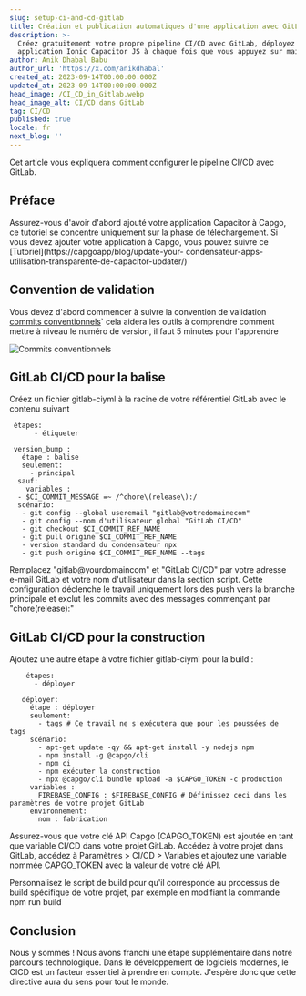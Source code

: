```yaml
---
slug: setup-ci-and-cd-gitlab
title: Création et publication automatiques d'une application avec GitLab
description: >-
  Créez gratuitement votre propre pipeline CI/CD avec GitLab, déployez votre
  application Ionic Capacitor JS à chaque fois que vous appuyez sur main.
author: Anik Dhabal Babu
author_url: 'https://x.com/anikdhabal'
created_at: 2023-09-14T00:00:00.000Z
updated_at: 2023-09-14T00:00:00.000Z
head_image: /CI_CD_in_Gitlab.webp
head_image_alt: CI/CD dans GitLab
tag: CI/CD
published: true
locale: fr
next_blog: ''
---
```


Cet article vous expliquera comment configurer le pipeline CI/CD avec GitLab.

## Préface

Assurez-vous d'avoir d'abord ajouté votre application Capacitor à Capgo, ce tutoriel se concentre uniquement sur la phase de téléchargement. Si vous devez ajouter votre application à Capgo, vous pouvez suivre ce [Tutoriel](https://capgoapp/blog/update-your- condensateur-apps-utilisation-transparente-de-capacitor-updater/)

## Convention de validation

Vous devez d'abord commencer à suivre la convention de validation [commits conventionnels](https://wwwconventionalcommitsorg/en/v100/)\` cela aidera les outils à comprendre comment mettre à niveau le numéro de version, il faut 5 minutes pour l'apprendre

![Commits conventionnels](/conventional_commitswebp)

## GitLab CI/CD pour la balise

Créez un fichier gitlab-ciyml à la racine de votre référentiel GitLab avec le contenu suivant

      
     étapes:
          - étiqueter

     version_bump :
       étape : balise
       seulement:
         - principal
      sauf:
        variables :
      - $CI_COMMIT_MESSAGE =~ /^chore\(release\):/
      scénario:
       - git config --global useremail "gitlab@votredomainecom"
       - git config --nom d'utilisateur global "GitLab CI/CD"
       - git checkout $CI_COMMIT_REF_NAME
       - git pull origine $CI_COMMIT_REF_NAME
       - version standard du condensateur npx
       - git push origine $CI_COMMIT_REF_NAME --tags

Remplacez "gitlab@yourdomaincom" et "GitLab CI/CD" par votre adresse e-mail GitLab et votre nom d'utilisateur dans la section script. Cette configuration déclenche le travail uniquement lors des push vers la branche principale et exclut les commits avec des messages commençant par "chore(release):"

## GitLab CI/CD pour la construction

Ajoutez une autre étape à votre fichier gitlab-ciyml pour la build :

        étapes:
          - déployer

       déployer:
         étape : déployer
         seulement:
           - tags # Ce travail ne s'exécutera que pour les poussées de tags
         scénario:
           - apt-get update -qy && apt-get install -y nodejs npm
           - npm install -g @capgo/cli
           - npm ci
           - npm exécuter la construction
           - npx @capgo/cli bundle upload -a $CAPGO_TOKEN -c production
         variables :
           FIREBASE_CONFIG : $FIREBASE_CONFIG # Définissez ceci dans les paramètres de votre projet GitLab
         environnement:
           nom : fabrication

Assurez-vous que votre clé API Capgo (CAPGO_TOKEN) est ajoutée en tant que variable CI/CD dans votre projet GitLab. Accédez à votre projet dans GitLab, accédez à Paramètres > CI/CD > Variables et ajoutez une variable nommée CAPGO_TOKEN avec la valeur de votre clé API.

Personnalisez le script de build pour qu'il corresponde au processus de build spécifique de votre projet, par exemple en modifiant la commande npm run build

## Conclusion

Nous y sommes ! Nous avons franchi une étape supplémentaire dans notre parcours technologique. Dans le développement de logiciels modernes, le CICD est un facteur essentiel à prendre en compte. J'espère donc que cette directive aura du sens pour tout le monde.